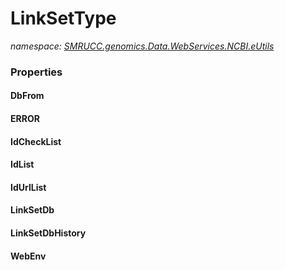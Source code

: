 ﻿# LinkSetType
_namespace: [SMRUCC.genomics.Data.WebServices.NCBI.eUtils](./index.md)_






### Properties

#### DbFrom

#### ERROR

#### IdCheckList

#### IdList

#### IdUrlList

#### LinkSetDb

#### LinkSetDbHistory

#### WebEnv

